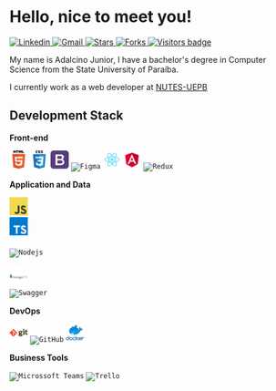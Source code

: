 # Hello, nice to meet you!
<p align="left">
  <a href="https://www.linkedin.com/in/adalcino-junior-863829192/">
    <img src="https://img.shields.io/badge/Linkedin--blue?style=social&logo=linkedin" alt="Linkedin"/>
  </a>
  <a href="mailto:adaljunior.inf@gmail.com">
    <img src="https://img.shields.io/badge/Gmail--orange?style=social&logo=gmail" alt="Gmail"/>
  </a> 
  <a href="https://github.com/adalcinojunior/adalcinojunior/stargazers">
    <img src="https://img.shields.io/github/stars/adalcinojunior?style=social" alt="Stars"/>
  </a>
  <a href="https://github.com/adalcinojunior/adalcinojunior/network/members">
    <img src="https://img.shields.io/github/forks/adalcinojunior/adalcinojunior?style=social" alt="Forks"/>
  </a> 
  <a href="https://badges.pufler.dev">
      <img src="https://badges.pufler.dev/visits/adalcinojunior/adalcinojunior?style=social" alt="Visitors badge" />
  </a>
</p>
 
<p>
  My name is Adalcino Junior, I have a bachelor's degree in Computer Science from the State University of Paraíba.
</p>

<p> I currently work as a web developer at <a href="http://nutes.uepb.edu.br/">NUTES-UEPB</a></p>

## Development Stack

**Front-end**

<code title="HTML"><img height="32" src="https://raw.githubusercontent.com/github/explore/80688e429a7d4ef2fca1e82350fe8e3517d3494d/topics/html/html.png" alt="HTML5"/></code>
<code title="CSS"><img height="32" src="https://raw.githubusercontent.com/github/explore/80688e429a7d4ef2fca1e82350fe8e3517d3494d/topics/css/css.png" alt="CSS"/></code>
<code title="Bootstrap"><img height="32" src="https://raw.githubusercontent.com/github/explore/80688e429a7d4ef2fca1e82350fe8e3517d3494d/topics/bootstrap/bootstrap.png" alt="Bootstrap"/></code>
<code title="Figma"><img height="32" src="https://i.pinimg.com/originals/a5/58/b4/a558b426cb8973523f37bbed94cf0f09.png" alt="Figma"/></code>
<code title="React"><img height="32" src="https://raw.githubusercontent.com/github/explore/80688e429a7d4ef2fca1e82350fe8e3517d3494d/topics/react/react.png" alt="React"/></code>
<code title="Angular"><img height="32" src="https://raw.githubusercontent.com/github/explore/80688e429a7d4ef2fca1e82350fe8e3517d3494d/topics/angular/angular.png" alt="Angular"/></code>
<code title="Redux Ecosystem"><img height="32" src="https://redux.js.org/img/redux.svg" alt="Redux"/></code>

**Application and Data**

<code title="Javascript"><img height="32" src="https://raw.githubusercontent.com/github/explore/80688e429a7d4ef2fca1e82350fe8e3517d3494d/topics/javascript/javascript.png" alt="Javascript"/></code>
<code title="Typescript">
  <img height="32" src="https://raw.githubusercontent.com/github/explore/80688e429a7d4ef2fca1e82350fe8e3517d3494d/topics/typescript/typescript.png" alt="Typescript"/>
</code>
<code title="NodeJS">
  <img height="30" src="https://nodejs.org/static/images/logo.svg" alt="Nodejs"/>
</code>
<code title="MongoDB">
  <img height="32" src="https://raw.githubusercontent.com/github/explore/80688e429a7d4ef2fca1e82350fe8e3517d3494d/topics/mongodb/mongodb.png" alt="MongoDB"/></code>
<code title="Swagger Documentation">
  <img height="32" src="https://api.iconify.design/logos-swagger.svg" alt="Swagger"/>
</code>

**DevOps**

<code title="Git"><img height="32" src="https://raw.githubusercontent.com/github/explore/80688e429a7d4ef2fca1e82350fe8e3517d3494d/topics/git/git.png" alt="Git"/></code>
<code title="Github"><img height="32" src="https://cdn3.iconfinder.com/data/icons/inficons/512/github.png" alt="GitHub"/></code>
<code title="Docker"><img height="32" src="https://raw.githubusercontent.com/github/explore/80688e429a7d4ef2fca1e82350fe8e3517d3494d/topics/docker/docker.png" alt="Docker"/></code>

**Business Tools**

<code title="Microssoft Teams"><img height="32" src="https://cdn.worldvectorlogo.com/logos/microsoft-teams.svg" alt="Microssoft Teams"/></code>
<code title="Trello"><img height="32" src="https://cdn.iconscout.com/icon/free/png-512/trello-6-569395.png" alt="Trello"/></code>
